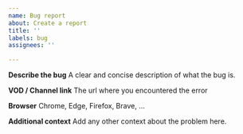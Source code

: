 ```yaml
---
name: Bug report
about: Create a report
title: ''
labels: bug
assignees: ''

---
```


**Describe the bug**
A clear and concise description of what the bug is.

**VOD / Channel link**
The url where you encountered the error

**Browser**
Chrome, Edge, Firefox, Brave, ...

**Additional context**
Add any other context about the problem here.

